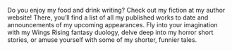 Do you enjoy my food and drink writing? Check out my fiction at my author website! There, you’ll find a list of all my published works to date and announcements of my upcoming appearances. Fly into your imagination with my Wings Rising fantasy duology, delve deep into my horror short stories, or amuse yourself with some of my shorter, funnier tales.